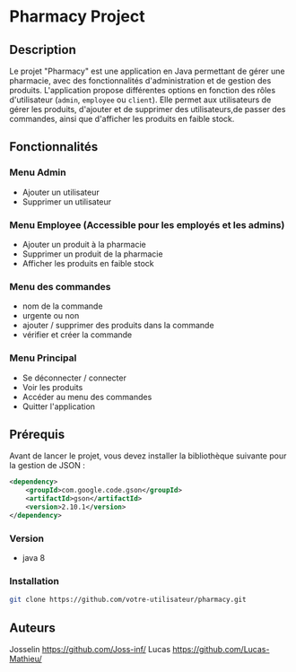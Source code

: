 # Pharmacy Project

## Description

Le projet "Pharmacy" est une application en Java permettant de gérer une pharmacie, avec des fonctionnalités d'administration et de gestion des produits. L'application propose différentes options en fonction des rôles d'utilisateur (`admin`, `employee` ou `client`). Elle permet aux utilisateurs de gérer les produits, d'ajouter et de supprimer des utilisateurs,de passer des commandes, ainsi que d'afficher les produits en faible stock.

## Fonctionnalités

### Menu Admin
- Ajouter un utilisateur
- Supprimer un utilisateur

### Menu Employee (Accessible pour les employés et les admins)
- Ajouter un produit à la pharmacie
- Supprimer un produit de la pharmacie
- Afficher les produits en faible stock

### Menu des commandes
- nom de la commande
- urgente ou non
- ajouter / supprimer des produits dans la commande
- vérifier et créer la commande

### Menu Principal
- Se déconnecter / connecter
- Voir les produits
- Accéder au menu des commandes
- Quitter l'application

## Prérequis

Avant de lancer le projet, vous devez installer la bibliothèque suivante pour la gestion de JSON :

```xml
<dependency>
    <groupId>com.google.code.gson</groupId>
    <artifactId>gson</artifactId>
    <version>2.10.1</version>
</dependency>

```
### Version
- java 8

### Installation

```bash
git clone https://github.com/votre-utilisateur/pharmacy.git
```

## Auteurs

Josselin https://github.com/Joss-inf/
Lucas https://github.com/Lucas-Mathieu/
